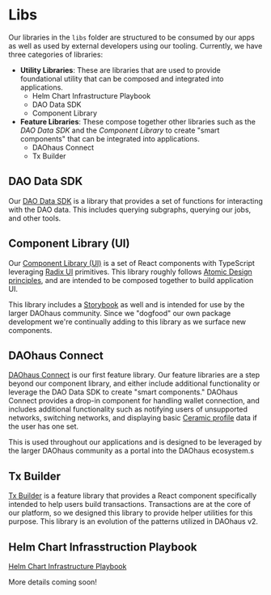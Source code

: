 # Libs

Our libraries in the `libs` folder are structured to be consumed by our apps as well as used by external developers using our tooling. Currently, we have three categories of libraries:

- **Utility Libraries**: These are libraries that are used to provide foundational utility that can be composed and integrated into applications.
  - Helm Chart Infrastructure Playbook
  - DAO Data SDK
  - Component Library
- **Feature Libraries**: These compose together other libraries such as the _DAO Data SDK_ and the _Component Library_ to create "smart components" that can be integrated into applications.
  - DAOhaus Connect
  - Tx Builder

## DAO Data SDK

Our [DAO Data SDK](./libs/dao-data-sdk) is a library that provides a set of functions for interacting with the DAO data. This includes querying subgraphs, querying our jobs, and other tools.

## Component Library (UI)

Our [Component Library (UI)](./libs/ui) is a set of React components with TypeScript leveraging [Radix UI](https://www.radix-ui.com/) primitives. This library roughly follows [Atomic Design principles](https://bradfrost.com/blog/post/atomic-web-design/), and are intended to be composed together to build application UI.

This library includes a [Storybook](https://storybook.js.org/) as well and is intended for use by the larger DAOhaus community. Since we "dogfood" our own package development we're continually adding to this library as we surface new components.

## DAOhaus Connect

[DAOhaus Connect](./libs/daohaus-connect-feature) is our first feature library. Our feature libraries are a step beyond our component library, and either include additional functionality or leverage the DAO Data SDK to create "smart components." DAOhaus Connect provides a drop-in component for handling wallet connection, and includes additional functionality such as notifying users of unsupported networks, switching networks, and displaying basic [Ceramic profile](https://ceramic.network/) data if the user has one set.

This is used throughout our applications and is designed to be leveraged by the larger DAOhaus community as a portal into the DAOhaus ecosystem.s

## Tx Builder

[Tx Builder](./libs/tx-builder-feature) is a feature library that provides a React component specifically intended to help users build transactions. Transactions are at the core of our platform, so we designed this library to provide helper utilities for this purpose. This library is an evolution of the patterns utilized in DAOhaus v2.

## Helm Chart Infrasstruction Playbook

[Helm Chart Infrastructure Playbook](./libs/infra-chart)

More details coming soon!
